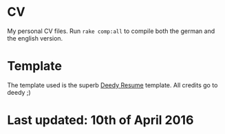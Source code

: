 # CV
My personal CV files. 
Run `rake comp:all` to compile both the german and the english version.

# Template
The template used is the superb [Deedy Resume](https://github.com/deedy/Deedy-Resume) template. All credits go to deedy ;)

# Last updated: 10th of April 2016
